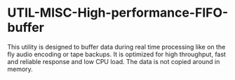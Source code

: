 UTIL-MISC-High-performance-FIFO-buffer
======================================

This utility is designed to buffer data during real time processing like on the fly audio encoding or tape backups. It is optimized for high throughput, fast and reliable response and low CPU load. The data is not copied around in memory.
